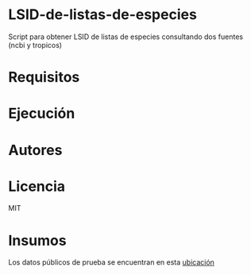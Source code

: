# LSID-de-listas-de-especies

Script para obtener LSID de listas de especies consultando dos fuentes (ncbi y tropicos)

# Requisitos

# Ejecución

# Autores

# Licencia

MIT

# Insumos

Los datos públicos de prueba se encuentran en esta [ubicación](htpps://google.com)
